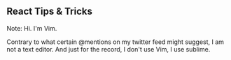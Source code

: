 ## React Tips & Tricks

Note:
Hi. I'm Vim.

Contrary to what certain @mentions on my twitter feed might suggest, I am not  a text editor.  And just for the record, I don't use Vim, I use sublime.
